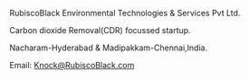 
RubiscoBlack Environmental Technologies & Services Pvt Ltd. 

Carbon dioxide Removal(CDR) focussed startup.

Nacharam-Hyderabad & Madipakkam-Chennai,India.

Email: Knock@RubiscoBlack.com

